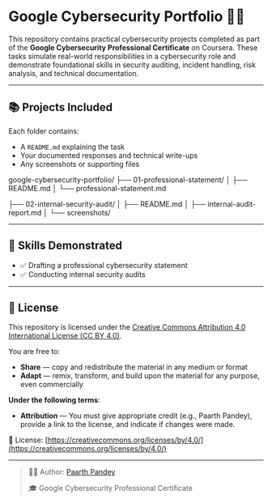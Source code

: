 # Google Cybersecurity Portfolio 📁🔐

This repository contains practical cybersecurity projects completed as part of the **Google Cybersecurity Professional Certificate** on Coursera. These tasks simulate real-world responsibilities in a cybersecurity role and demonstrate foundational skills in security auditing, incident handling, risk analysis, and technical documentation.

---

## 📚 Projects Included

Each folder contains:
- A `README.md` explaining the task
- Your documented responses and technical write-ups
- Any screenshots or supporting files

google-cybersecurity-portfolio/
├── 01-professional-statement/
│ ├── README.md
│ └── professional-statement.md

├── 02-internal-security-audit/
│ ├── README.md
│ ├── internal-audit-report.md
│ └── screenshots/

<!--

├── 03-network-structure-analysis/
│ ├── README.md
│ └── network-structure.md

├── 04-linux-file-permissions/
│ ├── README.md
│ └── file-permissions.md

├── 05-sql-filtering-analysis/
│ ├── README.md
│ └── sql-analysis.md

├── 06-small-business-vulnerability-assessment/
│ ├── README.md
│ └── vulnerability-assessment.md

├── 07-incident-handling-journal/
│ ├── README.md
│ └── incident-journal.md

├── 08-text-parsing-task/
│ ├── README.md
│ └── parsing-solution.md

├── 09-cybersecurity-resume/
│ ├── README.md
│ └── resume.pdf
-->

---

## 🔧 Skills Demonstrated

- ✅ Drafting a professional cybersecurity statement  
- ✅ Conducting internal security audits
<!-- 
- ✅ Analyzing and documenting network structures  
- ✅ Managing Linux file permissions using CLI  
- ✅ Writing filtered SQL queries  
- ✅ Assessing vulnerabilities in small business environments  
- ✅ Documenting incidents using an incident handler’s journal  
- ✅ Parsing and analyzing text files in security contexts  
- ✅ Writing a cybersecurity-focused resume  
-->
---


## 📄 License

This repository is licensed under the [Creative Commons Attribution 4.0 International License (CC BY 4.0)](LICENSE).

You are free to:

- **Share** — copy and redistribute the material in any medium or format  
- **Adapt** — remix, transform, and build upon the material for any purpose, even commercially  

**Under the following terms**:  
- **Attribution** — You must give appropriate credit (e.g., Paarth Pandey), provide a link to the license, and indicate if changes were made.  

🔗 License: [https://creativecommons.org/licenses/by/4.0/](https://creativecommons.org/licenses/by/4.0/)

---

> 👨‍💻 Author: [Paarth Pandey](https://github.com/paarthpandey10)
>  
> 🎓 Google Cybersecurity Professional Certificate
